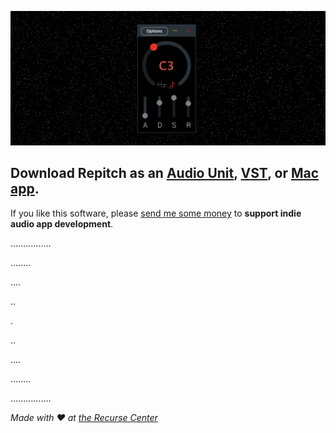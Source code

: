 ![](screenshot.png)

## Download Repitch as an [Audio Unit](https://github.com/maxwellpollack/repitch/releases/latest/download/repitch.component.zip), [VST](https://github.com/maxwellpollack/repitch/releases/latest/download/repitch.vst3.zip), or [Mac app](https://github.com/maxwellpollack/repitch/releases/latest/download/Repitch.app.zip).

If you like this software, please [send me some money](https://paypal.me/maxwellpollack) to **support indie audio app development**.

................

........

....

..

.

..

....

........

................

*Made with ❤️ at [the Recurse Center](https://www.recurse.com)*
